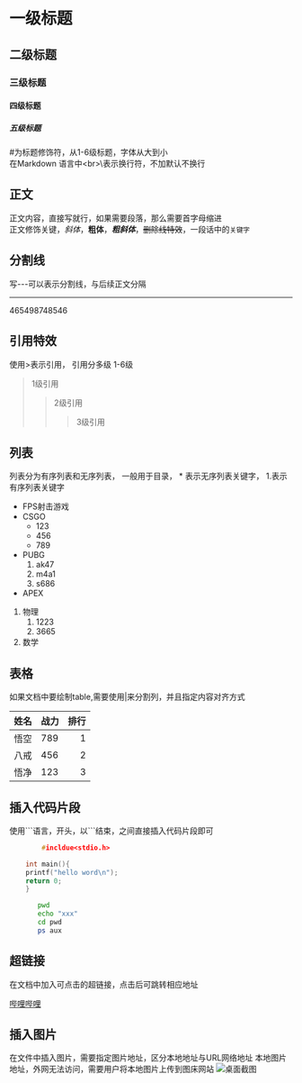 # 一级标题
## 二级标题
### 三级标题
#### 四级标题
##### 五级标题

  \#为标题修饰符，从1-6级标题，字体从大到小<br>
  在Markdown 语言中\<br>\表示换行符，不加默认不换行<br>

## 正文
  正文内容，直接写就行，如果需要段落，那么需要首字母缩进<br>
  正文修饰关键，*斜体*，**粗体**，***粗斜体***，~~删除线特效~~，一段话中的`关键字`<br>

## 分割线
  写\-\-\-可以表示分割线，与后续正文分隔

---
465498748546

## 引用特效

  使用\>表示引用， 引用分多级 1-6级
> 1级引用
>> 2级引用
>>> 3级引用

## 列表
  列表分为有序列表和无序列表， 一般用于目录， \* 表示无序列表关键字， 1.表示有序列表关键字

* FPS射击游戏
 * CSGO
   * 123
   * 456
   * 789
 * PUBG
   1. ak47
   2. m4a1
   3. s686
 * APEX

 1. 物理
    1. 1223
    2. 3665
 2. 数学

## 表格

  如果文档中要绘制table,需要使用|来分割列，并且指定内容对齐方式

|姓名|战力|排行|
--|:--|--:|
|悟空|789|1|
|八戒|456|2|
|悟净|123|3|

## 插入代码片段

  使用\`\`\`语言，开头，以\`\`\`结束，之间直接插入代码片段即可
```c
        #incldue<stdio.h>

	int main(){
	printf("hello word\n");
	return 0;
	}
```

```bash
       pwd
       echo "xxx"
       cd pwd
       ps aux
```
## 超链接

   在文档中加入可点击的超链接，点击后可跳转相应地址

[哔哩哔哩](https://www.bilibili.com "孙贼点击访问") 


## 插入图片
  在文件中插入图片，需要指定图片地址，区分本地地址与URL网络地址
  本地图片地址，外网无法访问，需要用户将本地图片上传到图床网站
![桌面截图](C://Users//lenovo//Desktop//1.png，"桌面截图")
